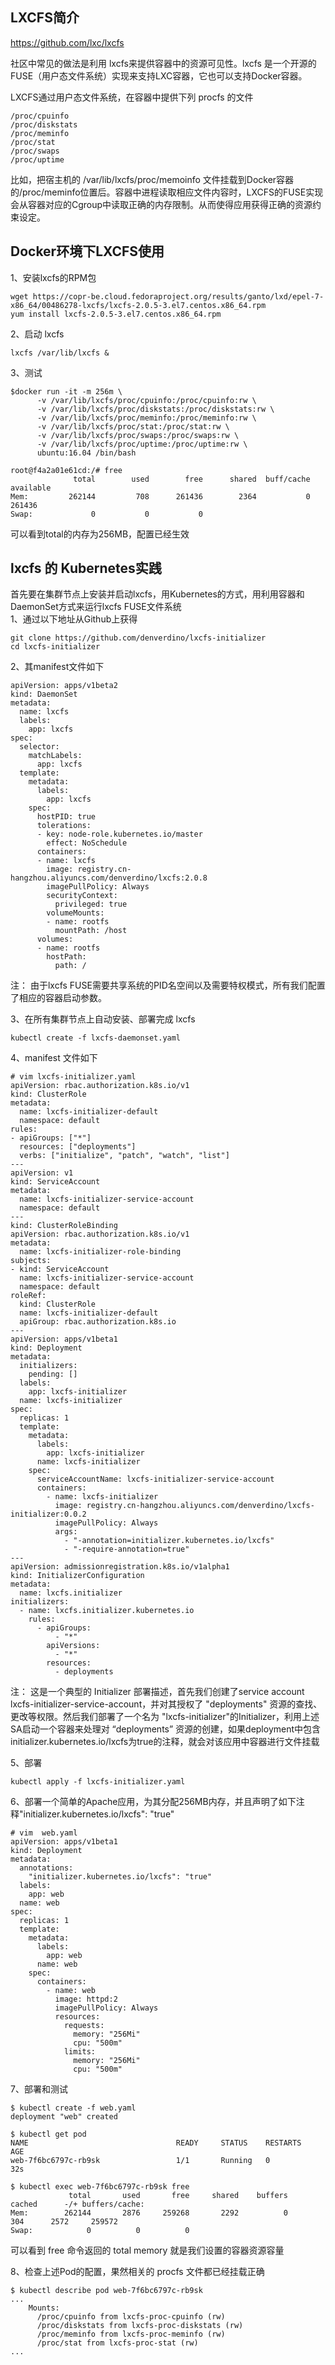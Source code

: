 LXCFS简介  
---
https://github.com/lxc/lxcfs  

社区中常见的做法是利用 lxcfs来提供容器中的资源可见性。lxcfs 是一个开源的FUSE（用户态文件系统）实现来支持LXC容器，它也可以支持Docker容器。  

LXCFS通过用户态文件系统，在容器中提供下列 procfs 的文件  
```
/proc/cpuinfo
/proc/diskstats
/proc/meminfo
/proc/stat
/proc/swaps
/proc/uptime
```  
比如，把宿主机的 /var/lib/lxcfs/proc/memoinfo 文件挂载到Docker容器的/proc/meminfo位置后。容器中进程读取相应文件内容时，LXCFS的FUSE实现会从容器对应的Cgroup中读取正确的内存限制。从而使得应用获得正确的资源约束设定。  

Docker环境下LXCFS使用
---
1、安装lxcfs的RPM包
```
wget https://copr-be.cloud.fedoraproject.org/results/ganto/lxd/epel-7-x86_64/00486278-lxcfs/lxcfs-2.0.5-3.el7.centos.x86_64.rpm
yum install lxcfs-2.0.5-3.el7.centos.x86_64.rpm
```  

2、启动 lxcfs  
```
lxcfs /var/lib/lxcfs &  
```  

3、测试  
```
$docker run -it -m 256m \
      -v /var/lib/lxcfs/proc/cpuinfo:/proc/cpuinfo:rw \
      -v /var/lib/lxcfs/proc/diskstats:/proc/diskstats:rw \
      -v /var/lib/lxcfs/proc/meminfo:/proc/meminfo:rw \
      -v /var/lib/lxcfs/proc/stat:/proc/stat:rw \
      -v /var/lib/lxcfs/proc/swaps:/proc/swaps:rw \
      -v /var/lib/lxcfs/proc/uptime:/proc/uptime:rw \
      ubuntu:16.04 /bin/bash

root@f4a2a01e61cd:/# free
              total        used        free      shared  buff/cache   available
Mem:         262144         708      261436        2364           0      261436
Swap:             0           0           0
```  
可以看到total的内存为256MB，配置已经生效  


lxcfs 的 Kubernetes实践  
---

首先要在集群节点上安装并启动lxcfs，用Kubernetes的方式，用利用容器和DaemonSet方式来运行lxcfs FUSE文件系统  
1、通过以下地址从Github上获得  
```
git clone https://github.com/denverdino/lxcfs-initializer
cd lxcfs-initializer
```  

2、其manifest文件如下  
```
apiVersion: apps/v1beta2
kind: DaemonSet
metadata:
  name: lxcfs
  labels:
    app: lxcfs
spec:
  selector:
    matchLabels:
      app: lxcfs
  template:
    metadata:
      labels:
        app: lxcfs
    spec:
      hostPID: true
      tolerations:
      - key: node-role.kubernetes.io/master
        effect: NoSchedule
      containers:
      - name: lxcfs
        image: registry.cn-hangzhou.aliyuncs.com/denverdino/lxcfs:2.0.8
        imagePullPolicy: Always
        securityContext:
          privileged: true
        volumeMounts:
        - name: rootfs
          mountPath: /host
      volumes:
      - name: rootfs
        hostPath:
          path: /
```  
注： 由于lxcfs FUSE需要共享系统的PID名空间以及需要特权模式，所有我们配置了相应的容器启动参数。

3、在所有集群节点上自动安装、部署完成 lxcfs  
```
kubectl create -f lxcfs-daemonset.yaml
```  

4、manifest 文件如下  
```
# vim lxcfs-initializer.yaml
apiVersion: rbac.authorization.k8s.io/v1
kind: ClusterRole
metadata:
  name: lxcfs-initializer-default
  namespace: default
rules:
- apiGroups: ["*"]
  resources: ["deployments"]
  verbs: ["initialize", "patch", "watch", "list"]
---
apiVersion: v1
kind: ServiceAccount
metadata:
  name: lxcfs-initializer-service-account
  namespace: default
---
kind: ClusterRoleBinding
apiVersion: rbac.authorization.k8s.io/v1
metadata:
  name: lxcfs-initializer-role-binding
subjects:
- kind: ServiceAccount
  name: lxcfs-initializer-service-account
  namespace: default
roleRef:
  kind: ClusterRole
  name: lxcfs-initializer-default
  apiGroup: rbac.authorization.k8s.io
---
apiVersion: apps/v1beta1
kind: Deployment
metadata:
  initializers:
    pending: []
  labels:
    app: lxcfs-initializer
  name: lxcfs-initializer
spec:
  replicas: 1
  template:
    metadata:
      labels:
        app: lxcfs-initializer
      name: lxcfs-initializer
    spec:
      serviceAccountName: lxcfs-initializer-service-account
      containers:
        - name: lxcfs-initializer
          image: registry.cn-hangzhou.aliyuncs.com/denverdino/lxcfs-initializer:0.0.2
          imagePullPolicy: Always
          args:
            - "-annotation=initializer.kubernetes.io/lxcfs"
            - "-require-annotation=true"
---
apiVersion: admissionregistration.k8s.io/v1alpha1
kind: InitializerConfiguration
metadata:
  name: lxcfs.initializer
initializers:
  - name: lxcfs.initializer.kubernetes.io
    rules:
      - apiGroups:
          - "*"
        apiVersions:
          - "*"
        resources:
          - deployments
```  
注： 这是一个典型的 Initializer 部署描述，首先我们创建了service account lxcfs-initializer-service-account，并对其授权了 "deployments" 资源的查找、更改等权限。然后我们部署了一个名为 "lxcfs-initializer"的Initializer，利用上述SA启动一个容器来处理对 “deployments” 资源的创建，如果deployment中包含 initializer.kubernetes.io/lxcfs为true的注释，就会对该应用中容器进行文件挂载

5、部署  
```
kubectl apply -f lxcfs-initializer.yaml
```  

6、部署一个简单的Apache应用，为其分配256MB内存，并且声明了如下注释"initializer.kubernetes.io/lxcfs": "true"
```
# vim  web.yaml
apiVersion: apps/v1beta1
kind: Deployment
metadata:
  annotations:
    "initializer.kubernetes.io/lxcfs": "true"
  labels:
    app: web
  name: web
spec:
  replicas: 1
  template:
    metadata:
      labels:
        app: web
      name: web
    spec:
      containers:
        - name: web
          image: httpd:2
          imagePullPolicy: Always
          resources:
            requests:
              memory: "256Mi"
              cpu: "500m"
            limits:
              memory: "256Mi"
              cpu: "500m"
```  

7、部署和测试  
```
$ kubectl create -f web.yaml 
deployment "web" created

$ kubectl get pod
NAME                                 READY     STATUS    RESTARTS   AGE
web-7f6bc6797c-rb9sk                 1/1       Running   0          32s

$ kubectl exec web-7f6bc6797c-rb9sk free
             total       used       free     shared    buffers     cached      -/+ buffers/cache: 
Mem:        262144       2876     259268       2292          0        304      2572     259572
Swap:            0          0          0
```  
可以看到 free 命令返回的 total memory 就是我们设置的容器资源容量  

8、检查上述Pod的配置，果然相关的 procfs 文件都已经挂载正确  
```
$ kubectl describe pod web-7f6bc6797c-rb9sk
...
    Mounts:
      /proc/cpuinfo from lxcfs-proc-cpuinfo (rw)
      /proc/diskstats from lxcfs-proc-diskstats (rw)
      /proc/meminfo from lxcfs-proc-meminfo (rw)
      /proc/stat from lxcfs-proc-stat (rw)
...
```  















